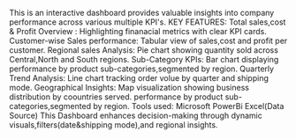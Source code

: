 This is an interactive dashboard provides valuable insights into company performance across various multiple KPI's.
KEY FEATURES:
Total sales,cost & Profit Overview : Highlighting finanacial metrics with clear KPI cards.
Customer-wise Sales performance: Tabular view of sales,cost and profit per customer.
Regional sales Analysis: Pie chart showing quantity sold across Central,North and South regions.
Sub-Category KPIs: Bar chart displaying performance by product sub-categories,segmented by region.
Quarterly Trend Analysis: Line chart tracking order volue by quarter and shipping mode.
Geographical Insights: Map visualization showing business distribution by coountries served. performance by product sub-categories,segmented by region.
Tools used:
Microsoft PowerBi
Excel(Data Source)
This Dashboard enhances decision-making through dynamic visuals,filters(date&shipping mode),and regional insights.
